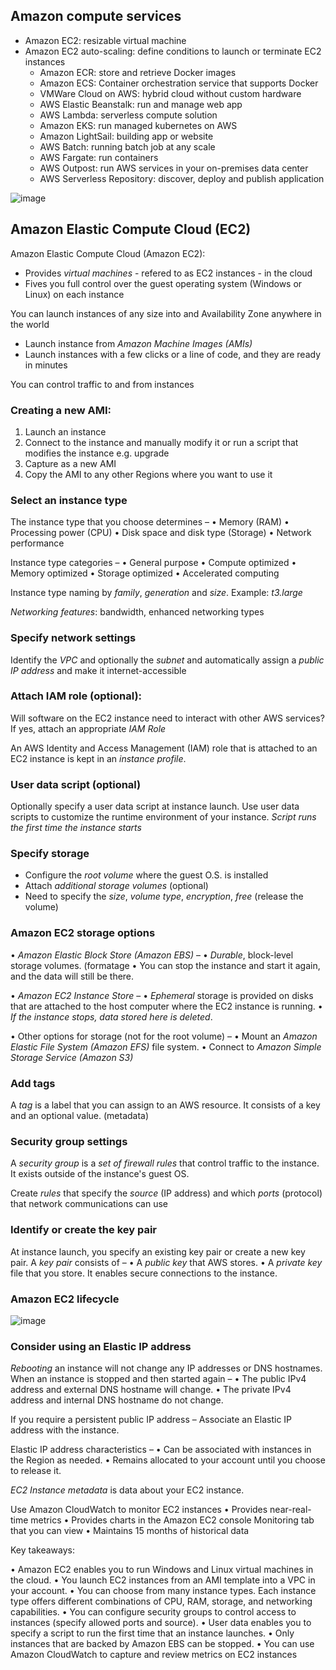 ## Amazon compute services

- Amazon EC2:
        resizable virtual machine
 - Amazon EC2 auto-scaling:
        define conditions to launch or terminate EC2 instances
   - Amazon ECR:
        store and retrieve Docker images
   - Amazon ECS:
        Container orchestration service that supports Docker
   - VMWare Cloud on AWS:
        hybrid cloud without custom hardware
   - AWS Elastic Beanstalk:
        run and manage web app
   - AWS Lambda:
        serverless compute solution
   - Amazon EKS:
        run managed kubernetes on AWS
   - Amazon LightSail:
        building app or website
   - AWS Batch:
        running batch job at any scale
   - AWS Fargate:
        run containers
   - AWS Outpost:
        run AWS services in your on-premises data center
   - AWS Serverless Repository:
        discover, deploy and publish application


![image](https://user-images.githubusercontent.com/109908559/215708777-ad2b6152-21be-4473-abf7-914f91822600.png)

## Amazon Elastic Compute Cloud (EC2)

Amazon Elastic Compute Cloud (Amazon EC2):
- Provides *virtual machines* - refered to as EC2 instances - in the cloud
- Fives you full control over the guest operating system (Windows or Linux) on each instance

You can launch instances of any size into and Availability Zone anywhere in the world
- Launch instance from *Amazon Machine Images (AMIs)*
- Launch instances with a few clicks or a line of code, and they are ready in minutes

You can control traffic to and from instances

### Creating a new AMI:

1. Launch an instance
2. Connect to the instance and manually modify it or run a script that modifies the instance e.g. upgrade
3. Capture as a new AMI
4. Copy the AMI to any other Regions where you want to use it

### Select an instance type

The instance type that you choose determines –
• Memory (RAM)
• Processing power (CPU)
• Disk space and disk type (Storage)
• Network performance

Instance type categories –
• General purpose
• Compute optimized
• Memory optimized
• Storage optimized
• Accelerated computing

Instance type naming by *family*, *generation* and *size*. Example: *t3.large*

*Networking features*: bandwidth, enhanced networking types

### Specify network settings

Identify the *VPC* and optionally the *subnet* and automatically assign a *public IP address* and make it internet-accessible

### Attach IAM role (optional):

Will software on the EC2 instance need to interact with other AWS
services? If yes, attach an appropriate *IAM Role*

An AWS Identity and Access Management (IAM) role that is attached
to an EC2 instance is kept in an *instance profile*.

### User data script (optional)

Optionally specify a user data script at instance launch. Use user data scripts to customize the runtime environment of your instance. *Script runs the first time the instance starts*

### Specify storage

- Configure the *root volume* where the guest O.S. is installed
- Attach *additional storage volumes* (optional)
- Need to specify the *size*, *volume type*, *encryption*, *free* (release the volume)

### Amazon EC2 storage options

• *Amazon Elastic Block Store (Amazon EBS)* –
  • *Durable*, block-level storage volumes. (formatage
  • You can stop the instance and start it again, and the data will still be there.
  
• *Amazon EC2 Instance Store* –
  • *Ephemeral* storage is provided on disks that are attached to the host computer where the EC2 instance is running.
  • *If the instance stops, data stored here is deleted*.

• Other options for storage (not for the root volume) –
  • Mount an *Amazon Elastic File System (Amazon EFS)* file system.
  • Connect to *Amazon Simple Storage Service (Amazon S3)*

### Add tags

A *tag* is a label that you can assign to an AWS resource. It consists of a key and an optional value. (metadata)

### Security group settings

A *security group* is a *set of firewall rules* that control
traffic to the instance. It exists outside of the instance's guest OS.

Create *rules* that specify the *source* (IP address) and which *ports* (protocol) that network communications can use

### Identify or create the key pair

At instance launch, you specify an existing key pair or create a new key pair.
A *key pair* consists of –
• A *public key* that AWS stores.
• A *private key* file that you store.
It enables secure connections to the instance.

### Amazon EC2 lifecycle

![image](https://user-images.githubusercontent.com/109908559/215718327-a42c1326-bca7-489d-ba6c-a48915673101.png)

### Consider using an Elastic IP address

*Rebooting* an instance will not change any IP addresses or DNS hostnames.
When an instance is stopped and then
started again –
• The public IPv4 address and external DNS
hostname will change.
• The private IPv4 address and internal DNS
hostname do not change.

If you require a persistent public IP
address – Associate an Elastic IP address with the
instance.

Elastic IP address characteristics –
• Can be associated with instances in the
Region as needed.
• Remains allocated to your account until you
choose to release it.

*EC2 Instance metadata* is data about your EC2 instance.

Use Amazon CloudWatch to monitor EC2 instances
• Provides near-real-time metrics
• Provides charts in the Amazon EC2 console Monitoring
tab that you can view
• Maintains 15 months of historical data

Key takeaways:

• Amazon EC2 enables you to run Windows and Linux
virtual machines in the cloud.
• You launch EC2 instances from an AMI template
into a VPC in your account.
• You can choose from many instance types. Each
instance type offers different combinations of CPU,
RAM, storage, and networking capabilities.
• You can configure security groups to control access
to instances (specify allowed ports and source).
• User data enables you to specify a script to run the
first time that an instance launches.
• Only instances that are backed by Amazon EBS can
be stopped.
• You can use Amazon CloudWatch to capture and
review metrics on EC2 instances
